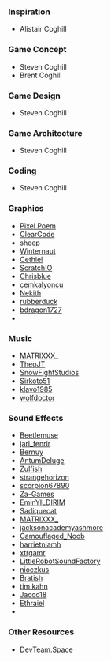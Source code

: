 ### Inspiration
- Alistair Coghill

### Game Concept
- Steven Coghill
- Brent Coghill

### Game Design
- Steven Coghill

### Game Architecture
- Steven Coghill

### Coding
- Steven Coghill

### Graphics
- [Pixel Poem](https://itch.io/profile/pixel-poem)
- [ClearCode](http://www.youtube.com/@ClearCode)
- [sheep](https://opengameart.org/users/sheep)
- [Winternaut](https://opengameart.org/users/winternaut)
- [Cethiel](https://opengameart.org/users/cethiel)
- [ScratchIO](https://opengameart.org/users/scratchio)
- [Chrisblue](https://opengameart.org/users/chrisblue)
- [cemkalyoncu](https://opengameart.org/users/cemkalyoncu)
- [Nekith](https://opengameart.org/users/nekith)
- [rubberduck](https://opengameart.org/users/rubberduck)
- [bdragon1727](https://bdragon1727.itch.io/)
-
### Music
- [MATRIXXX_](https://freesound.org/people/MATRIXXX_/)
- [TheoJT](https://freesound.org/people/TheoJT/)
- [SnowFightStudios](https://freesound.org/people/SnowFightStudios/)
- [Sirkoto51](https://freesound.org/people/Sirkoto51/)
- [klavo1985](https://freesound.org/people/klavo1985/)
- [wolfdoctor](https://freesound.org/people/wolfdoctor/)

### Sound Effects
- [Beetlemuse](https://freesound.org/people/Beetlemuse/)
- [jarl_fenrir](https://freesound.org/people/jarl_fenrir/)
- [Bernuy](https://freesound.org/people/Bernuy/)
- [AntumDeluge](https://freesound.org/people/AntumDeluge/)
- [Zulfish](https://freesound.org/people/Zulfish/)
- [strangehorizon](https://freesound.org/people/strangehorizon/)
- [scorpion67890](https://freesound.org/people/scropion67890)
- [Za-Games](https://freesound.org/people/Za-Games/)
- [EminYILDIRIM](https://freesound.org/people/EminYILDIRIM/)
- [Sadiquecat](https://freesound.org/people/Sadiquecat/)
- [MATRIXXX_](https://freesound.org/people/MATRIXXX_/)
- [jacksonacademyashmore](https://freesound.org/people/jacksonacademyashmore/)
- [Camouflaged_Noob](https://freesound.org/people/Camouflaged_Noob/)
- [harrietniamh](https://freesound.org/people/harrietniamh/)
- [xtrgamr](https://freesound.org/people/xtrgamr/)
- [LittleRobotSoundFactory](https://freesound.org/people/LittleRobotSoundFactory/)
- [nioczkus](https://freesound.org/people/nioczkus/)
- [Bratish](https://freesound.org/people/Bratish/)
- [tim.kahn](https://freesound.org/people/tim.kahn/)
- [Jacco18](https://freesound.org/people/Jacco18/)
- [Ethraiel](https://freesound.org/people/Ethraiel/)
-
### Other Resources
- [DevTeam.Space](https://devteam.space)
